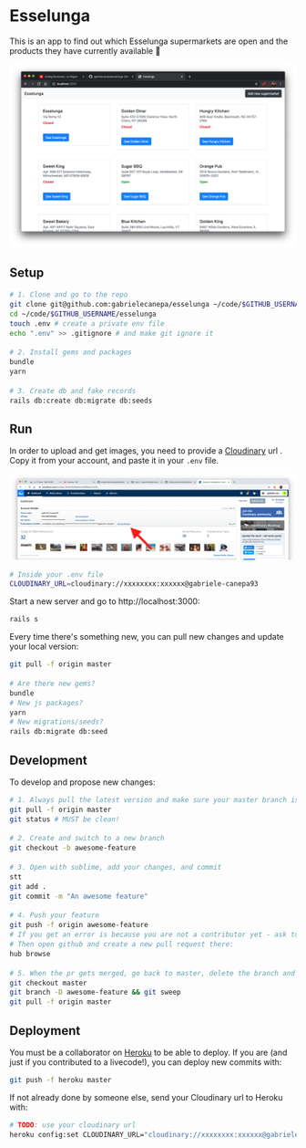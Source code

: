 # Esselunga

This is an app to find out which Esselunga supermarkets are open and the products they have currently available 🧻

![](./app/assets/images/screenshot.png)

## Setup

```sh
# 1. Clone and go to the repo
git clone git@github.com:gabrielecanepa/esselunga ~/code/$GITHUB_USERNAME
cd ~/code/$GITHUB_USERNAME/esselunga
touch .env # create a private env file
echo ".env" >> .gitignore # and make git ignore it

# 2. Install gems and packages
bundle
yarn

# 3. Create db and fake records
rails db:create db:migrate db:seeds
```

## Run

In order to upload and get images, you need to provide a [Cloudinary](https://cloudinary.com/users/register/free) url . Copy it from your account, and paste it in your `.env` file.

![](./app/assets/images/cloudinary.png)

```sh
# Inside your .env file
CLOUDINARY_URL=cloudinary://xxxxxxxx:xxxxxx@gabriele-canepa93
```

Start a new server and go to http://localhost:3000:

```sh
rails s
```

Every time there's something new, you can pull new changes and update your local version:

```sh
git pull -f origin master

# Are there new gems?
bundle
# New js packages?
yarn
# New migrations/seeds?
rails db:migrate db:seed
```

## Development

To develop and propose new changes:

```sh
# 1. Always pull the latest version and make sure your master branch is clean
git pull -f origin master
git status # MUST be clean!

# 2. Create and switch to a new branch
git checkout -b awesome-feature

# 3. Open with sublime, add your changes, and commit
stt
git add .
git commit -m "An awesome feature"

# 4. Push your feature
git push -f origin awesome-feature
# If you get an error is because you are not a contributor yet - ask to share your screen and create a feature during a livecode session!
# Then open github and create a new pull request there:
hub browse

# 5. When the pr gets merged, go back to master, delete the branch and get the latest changes
git checkout master
git branch -D awesome-feature && git sweep
git pull -f origin master
```

## Deployment

You must be a collaborator on [Heroku](https://signup.heroku.com) to be able to deploy. If you are (and just if you contributed to a livecode!), you can deploy new commits with:

```sh
git push -f heroku master
```

If not already done by someone else, send your Cloudinary url to Heroku with:

```sh
# TODO: use your cloudinary url
heroku config:set CLOUDINARY_URL="cloudinary://xxxxxxxx:xxxxxx@gabriele-canepa93"
```
